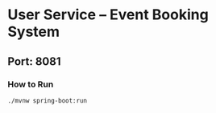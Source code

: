 # User Service – Event Booking System

## Port: 8081

### How to Run
```bash
./mvnw spring-boot:run
